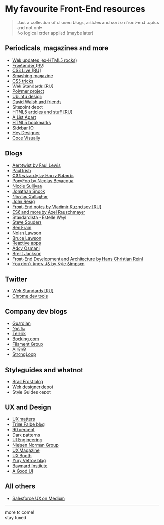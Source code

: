 # My favourite Front-End resources

> Just a collection of chosen blogs, articles and sort on front-end topics and not only  
> No logical order applied (maybe later)

## Periodicals, magazines and more

- [Web updates (ex-HTML5 rocks)](https://developers.google.com/web/updates/)
- [Frontender [RU]](http://frontender.info/)
- [CSS Live [RU]](http://css-live.ru/)
- [Smashing magazine](http://www.smashingmagazine.com/)
- [CSS tricks](http://css-tricks.com/)
- [Web Standards [RU]](http://web-standards.ru/)
- [Polymer project](https://elements.polymer-project.org/)
- [Ubuntu design](http://design.canonical.com/)
- [David Walsh and friends](http://davidwalsh.name/)
- [Sitepoint depot](http://www.sitepoint.com/)
- [HTML5 articles and stuff [RU]](http://html5.by/)
- [A List Apart](http://alistapart.com/articles)
- [HTML5 bookmarks](http://html5bookmarks.com/)
- [Sidebar IO](http://sidebar.io/)
- [Hey Designer](http://heydesigner.com/)
- [Code Visually](http://codevisually.com/)


## Blogs

- [Aerotwist by Paul Lewis](https://aerotwist.com/)
- [Paul Irish](http://www.paulirish.com/)
- [CSS wizardy by Harry Roberts](http://csswizardry.com/)
- [PonyFoo by Nicolas Bevacqua](http://ponyfoo.com/)
- [Nicole Sullivan](http://www.stubbornella.org/content/)
- [Jonathan Snook](http://snook.ca/)
- [Nicolas Gallagher](http://nicolasgallagher.com/)
- [John Resig](http://ejohn.org/category/blog/)
- [Front-End notes by Vladimir Kuznetsov [RU]](http://noteskeeper.ru/)
- [ES6 and more by Axel Rauschmayer](http://www.2ality.com/)
- [Standardista - Estelle Weyl](http://www.standardista.com/)
- [Steve Souders](http://www.stevesouders.com/blog/)
- [Ben Frain](http://benfrain.com/blog/)
- [Nolan Lawson](http://nolanlawson.com/)
- [Bruce Lawson](http://www.brucelawson.co.uk/)
- [Reactive apps](http://blog.reactandbethankful.com/)
- [Addy Osmani](http://addyosmani.com/blog/)
- [Brent Jackson](http://jxnblk.com/)
- [Front-End Development and Architecture by Hans Christian Reinl](https://drublic.de/blog)
- [You don't know JS by Kyle Simpson](http://blog.getify.com/)


## Twitter

- [Web Standards [RU]](https://twitter.com/webstandards_ru)
- [Chrome dev tools](https://twitter.com/ChromeDevTools)


## Company dev blogs

- [Guardian](https://www.theguardian.com/info/developer-blog)
- [Netflix](http://techblog.netflix.com/)
- [Telerik](http://www.telerik.com/blogs)
- [Booking.com](http://blog.booking.com/)
- [Filament Group](https://www.filamentgroup.com/lab/)
- [AirBnB](http://nerds.airbnb.com/)
- [StrongLoop](https://strongloop.com/strongblog/)


## Styleguides and whatnot

- [Brad Frost blog](http://bradfrost.com/blog/)
- [Web designer depot](http://www.webdesignerdepot.com/)
- [Style Guides depot](http://styleguides.io/)


## UX and Design

- [UX matters](http://www.uxmatters.com/)
- [Trine Falbe blog](http://www.trinefalbe.com/)
- [90 percent](http://www.90percentofeverything.com/)
- [Dark patterns](http://darkpatterns.org/)
- [UI Engineering](http://www.uie.com/)
- [Nielsen Norman Group](http://www.nngroup.com/)
- [UX Magazine](http://uxmag.com/)
- [UX Booth](http://www.uxbooth.com/)
- [Yury Vetrov blog](http://www.jvetrau.com/)
- [Baymard Institute](http://baymard.com/)
- [A Good UI](http://goodui.org/)


## All others

- [Salesforce UX on Medium](https://medium.com/salesforce-ux)


---
more to come!  
stay tuned
